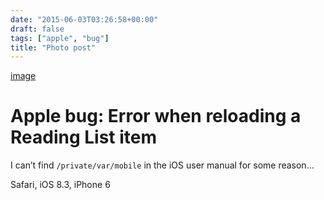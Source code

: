 ```yaml
---
date: "2015-06-03T03:26:58+00:00"
draft: false
tags: ["apple", "bug"]
title: "Photo post"
---
```

[image](/img/2015-06-03-photo-post/b4ebbffd3e50ef3f15dd1d9ab956c9fa7ef39fee879c626c64feeff83ac5003c.jpg)

# Apple bug: Error when reloading a Reading List item

I can’t find `/private/var/mobile` in the iOS user manual for some reason…

Safari, iOS 8.3, iPhone 6

